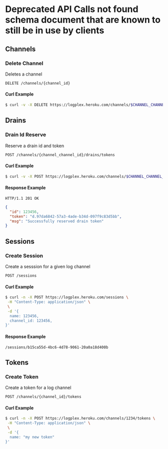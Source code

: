 # Deprecated API Calls not found schema document that are known to still be in use by clients

## Channels

### Delete Channel

Deletes a channel

```
DELETE /channels/{channel_id}
```

#### Curl Example

```bash
$ curl -v -X DELETE https://logplex.heroku.com/channels/$CHANNEL_CHANNEL_ID
```

## Drains

### Drain Id Reserve

Reserve a drain id and token

```
POST /channels/{channel_channel_id}/drains/tokens
```

#### Curl Example
```bash
$ curl -v -X POST https://logplex.heroku.com/channels/$CHANNEL_CHANNEL_ID/drains/tokens
```

#### Response Example
```
HTTP/1.1 201 OK
```
```json
{
  "id": 123456,
  "token": "d.97da6842-57a3-4ade-b34d-097f9c83d5bb",
  "msg": "Successfully reserved drain token"
}
```

## Sessions

### Create Session

Create a sesssion for a given log channel

```
POST /sessions
```

#### Curl Example
```bash
$ curl -n -X POST https://logplex.heroku.com/sessions \
 -H "Content-Type: application/json" \
 \
 -d '{
  name: 123456,
  channel_id: 123456,
}'
```

#### Response Example
```
/sessions/b15ca55d-4bc6-4d78-9061-20a0a18d400b
```

## Tokens

### Create Token

Create a token for a log channel

```
POST /channels/{channel_id}/tokens
```

#### Curl Example
```bash
$ curl -n -X POST https://logplex.heroku.com/channels/1234/tokens \
 -H "Content-Type: application/json" \
 \
 -d '{
  name: "my new token"
}'
```
